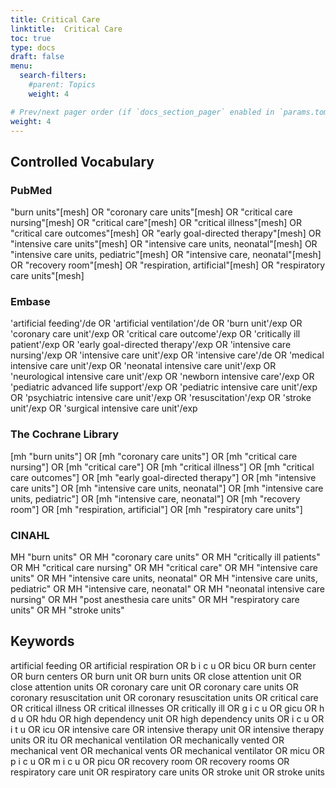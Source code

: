 ```yaml
---
title: Critical Care
linktitle:  Critical Care
toc: true
type: docs
draft: false
menu:
  search-filters:
    #parent: Topics
    weight: 4

# Prev/next pager order (if `docs_section_pager` enabled in `params.toml`)
weight: 4
---
```


## Controlled Vocabulary

### PubMed

"burn units"[mesh] OR "coronary care units"[mesh] OR "critical care nursing"[mesh] OR "critical care"[mesh] OR "critical illness"[mesh] OR "critical care outcomes"[mesh] OR "early goal-directed therapy"[mesh] OR "intensive care units"[mesh] OR "intensive care units, neonatal"[mesh] OR "intensive care units, pediatric"[mesh] OR "intensive care, neonatal"[mesh] OR "recovery room"[mesh] OR "respiration, artificial"[mesh] OR "respiratory care units"[mesh] 

### Embase

'artificial feeding'/de OR 'artificial ventilation'/de OR 'burn unit'/exp OR 'coronary care unit'/exp OR 'critical care outcome'/exp OR 'critically ill patient'/exp OR 'early goal-directed therapy'/exp OR 'intensive care nursing'/exp OR 'intensive care unit'/exp OR 'intensive care'/de OR 'medical intensive care unit'/exp OR 'neonatal intensive care unit'/exp OR 'neurological intensive care unit'/exp OR 'newborn intensive care'/exp OR 'pediatric advanced life support'/exp OR 'pediatric intensive care unit'/exp OR 'psychiatric intensive care unit'/exp OR 'resuscitation'/exp OR 'stroke unit'/exp OR 'surgical intensive care unit'/exp

### The Cochrane Library

[mh "burn units"] OR [mh "coronary care units"] OR [mh "critical care nursing"] OR [mh "critical care"] OR [mh "critical illness"] OR [mh "critical care outcomes"] OR [mh "early goal-directed therapy"] OR [mh "intensive care units"] OR [mh "intensive care units, neonatal"] OR [mh "intensive care units, pediatric"] OR [mh "intensive care, neonatal"] OR [mh "recovery room"] OR [mh "respiration, artificial"] OR [mh "respiratory care units"] 

### CINAHL

MH "burn units" OR MH "coronary care units" OR MH "critically ill patients" OR MH "critical care nursing" OR MH "critical care" OR MH "intensive care units" OR MH "intensive care units, neonatal" OR MH "intensive care units, pediatric" OR MH "intensive care, neonatal" OR MH "neonatal intensive care nursing" OR MH "post anesthesia care units" OR MH "respiratory care units" OR MH "stroke units" 

## Keywords

artificial feeding OR artificial respiration OR b i c u OR bicu OR burn center OR burn centers OR burn unit OR burn units OR close attention unit OR close attention units OR coronary care unit OR coronary care units OR coronary resuscitation unit OR coronary resuscitation units OR critical care OR critical illness OR critical illnesses OR critically ill OR g i c u OR gicu OR h d u OR hdu OR high dependency unit OR high dependency units OR i c u OR i t u OR icu OR intensive care OR intensive therapy unit OR intensive therapy units OR itu OR mechanical ventilation OR mechanically vented OR mechanical vent OR mechanical vents OR mechanical ventilator OR micu OR p i c u OR m i c u OR picu OR recovery room OR recovery rooms OR respiratory care unit OR respiratory care units OR stroke unit OR stroke units
